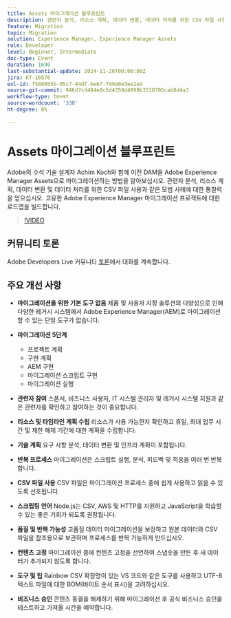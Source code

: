 ```yaml
---
title: Assets 마이그레이션 블루프린트
description: 관련자 분석, 리소스 계획, 데이터 변환, 데이터 처리를 위한 CSV 파일 사용과 같은 모범 사례에 대한 Achim Koch의 통찰력을 통해 레거시 DAM을 Adobe Experience Manager Assets으로 마이그레이션하는 방법에 대해 알아봅니다.
feature: Migration
topic: Migration
solution: Experience Manager, Experience Manager Assets
role: Developer
level: Beginner, Intermediate
doc-type: Event
duration: 1690
last-substantial-update: 2024-11-26T00:00:00Z
jira: KT-16576
exl-id: f588055b-05c7-44df-be67-799a0e3ee1ed
source-git-commit: 946d7cd484e8c5d4358d4099b3518705cab8d4a3
workflow-type: tm+mt
source-wordcount: '338'
ht-degree: 0%

---
```


# Assets 마이그레이션 블루프린트

Adobe의 수석 기술 설계자 Achim Koch와 함께 이전 DAM을 Adobe Experience Manager Assets으로 마이그레이션하는 방법을 알아보십시오. 관련자 분석, 리소스 계획, 데이터 변환 및 데이터 처리를 위한 CSV 파일 사용과 같은 모범 사례에 대한 통찰력을 얻으십시오. 고유한 Adobe Experience Manager 마이그레이션 프로젝트에 대한 로드맵을 빌드합니다.

>[!VIDEO](https://video.tv.adobe.com/v/3440446/?learn=on&enablevpops&captions=kor)

## 커뮤니티 토론

Adobe Developers Live 커뮤니티 [토론](https://adobe.ly/4hKHpnF)에서 대화를 계속합니다.

## 주요 개선 사항

* **마이그레이션을 위한 기본 도구 없음** 제품 및 사용자 지정 솔루션의 다양성으로 인해 다양한 레거시 시스템에서 Adobe Experience Manager(AEM)로 마이그레이션할 수 있는 단일 도구가 없습니다.

* **마이그레이션 5단계**

   * 프로젝트 계획
   * 구현 계획
   * AEM 구현
   * 마이그레이션 스크립트 구현
   * 마이그레이션 실행

* **관련자 참여** 스폰서, 비즈니스 사용자, IT 시스템 관리자 및 레거시 시스템 지원과 같은 관련자를 확인하고 참여하는 것이 중요합니다.

* **리소스 및 타임라인 계획 수립** 리소스가 사용 가능한지 확인하고 휴일, 최대 업무 시간 및 제한 해제 기간에 대한 계획을 수립합니다.

* **기술 계획** 요구 사항 분석, 데이터 변환 및 인프라 계획이 포함됩니다.

* **반복 프로세스** 마이그레이션은 스크립트 실행, 분석, 피드백 및 적응을 여러 번 반복합니다.

* **CSV 파일 사용** CSV 파일은 마이그레이션 프로세스 중에 쉽게 사용하고 읽을 수 있도록 선호됩니다.

* **스크립팅 언어** Node.js는 CSV, AWS 및 HTTP를 지원하고 JavaScript을 학습할 수 있는 좋은 기회가 되도록 권장됩니다.

* **품질 및 반복 가능성** 고품질 데이터 마이그레이션을 보장하고 원본 데이터와 CSV 파일을 참조용으로 보관하며 프로세스를 반복 가능하게 만드십시오.

* **컨텐츠 고정** 마이그레이션 중에 컨텐츠 고정을 선언하여 스냅숏을 만든 후 새 데이터가 추가되지 않도록 합니다.

* **도구 및 팁** Rainbow CSV 확장명이 있는 VS 코드와 같은 도구를 사용하고 UTF-8 텍스트 파일에 대한 BOM(바이트 순서 표시)을 고려하십시오.

* **비즈니스 승인** 콘텐츠 동결을 해제하기 위해 마이그레이션 후 공식 비즈니스 승인을 테스트하고 가져올 시간을 예약합니다.

